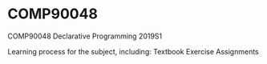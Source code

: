 # COMP90048
COMP90048 Declarative Programming 2019S1

Learning process for the subject, including:
Textbook Exercise
Assignments
